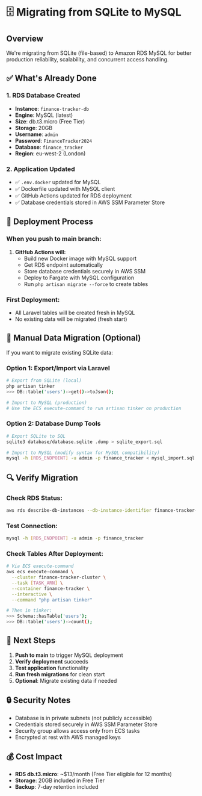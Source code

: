 # 🗄️ Migrating from SQLite to MySQL

## Overview
We're migrating from SQLite (file-based) to Amazon RDS MySQL for better production reliability, scalability, and concurrent access handling.

## ✅ What's Already Done

### 1. RDS Database Created
- **Instance**: `finance-tracker-db`
- **Engine**: MySQL (latest)
- **Size**: db.t3.micro (Free Tier)
- **Storage**: 20GB
- **Username**: `admin`
- **Password**: `FinanceTracker2024`
- **Database**: `finance_tracker`
- **Region**: eu-west-2 (London)

### 2. Application Updated
- ✅ `.env.docker` updated for MySQL
- ✅ Dockerfile updated with MySQL client
- ✅ GitHub Actions updated for RDS deployment
- ✅ Database credentials stored in AWS SSM Parameter Store

## 🚀 Deployment Process

### When you push to main branch:

1. **GitHub Actions will:**
   - Build new Docker image with MySQL support
   - Get RDS endpoint automatically
   - Store database credentials securely in AWS SSM
   - Deploy to Fargate with MySQL configuration
   - Run `php artisan migrate --force` to create tables

### First Deployment:
- All Laravel tables will be created fresh in MySQL
- No existing data will be migrated (fresh start)

## 🔧 Manual Data Migration (Optional)

If you want to migrate existing SQLite data:

### Option 1: Export/Import via Laravel
```bash
# Export from SQLite (local)
php artisan tinker
>>> DB::table('users')->get()->toJson();

# Import to MySQL (production)
# Use the ECS execute-command to run artisan tinker on production
```

### Option 2: Database Dump Tools
```bash
# Export SQLite to SQL
sqlite3 database/database.sqlite .dump > sqlite_export.sql

# Import to MySQL (modify syntax for MySQL compatibility)
mysql -h [RDS_ENDPOINT] -u admin -p finance_tracker < mysql_import.sql
```

## 🔍 Verify Migration

### Check RDS Status:
```bash
aws rds describe-db-instances --db-instance-identifier finance-tracker-db --query 'DBInstances[0].{Status:DBInstanceStatus,Endpoint:Endpoint.Address}'
```

### Test Connection:
```bash
mysql -h [RDS_ENDPOINT] -u admin -p finance_tracker
```

### Check Tables After Deployment:
```bash
# Via ECS execute-command
aws ecs execute-command \
  --cluster finance-tracker-cluster \
  --task [TASK_ARN] \
  --container finance-tracker \
  --interactive \
  --command "php artisan tinker"

# Then in tinker:
>>> Schema::hasTable('users');
>>> DB::table('users')->count();
```

## 🎯 Next Steps

1. **Push to main** to trigger MySQL deployment
2. **Verify deployment** succeeds
3. **Test application** functionality
4. **Run fresh migrations** for clean start
5. **Optional**: Migrate existing data if needed

## 🔒 Security Notes

- Database is in private subnets (not publicly accessible)
- Credentials stored securely in AWS SSM Parameter Store
- Security group allows access only from ECS tasks
- Encrypted at rest with AWS managed keys

## 💰 Cost Impact

- **RDS db.t3.micro**: ~$13/month (Free Tier eligible for 12 months)
- **Storage**: 20GB included in Free Tier
- **Backup**: 7-day retention included 